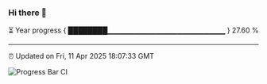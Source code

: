 ### Hi there 👋

⏳ Year progress { ████████▁▁▁▁▁▁▁▁▁▁▁▁▁▁▁▁▁▁▁▁▁▁ } 27.60 %

---

⏰ Updated on Fri, 11 Apr 2025 18:07:33 GMT

![Progress Bar CI](https://github.com/liununu/liununu/workflows/Progress%20Bar%20CI/badge.svg)
